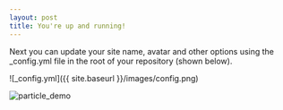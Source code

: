 ```yaml
---
layout: post
title: You're up and running!
---
```


Next you can update your site name, avatar and other options using the _config.yml file in the root of your repository (shown below).

![_config.yml]({{ site.baseurl }}/images/config.png)


![particle_demo](https://github.com/FernCarrera/FernCarrera.github.io/blob/master/images/particle_filter_demo.gif)
